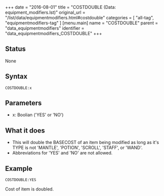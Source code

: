 +++
date = "2016-08-01"
title = "COSTDOUBLE (Data: equipment_modifiers.lst)"
original_url = "/list/data/equipmentmodifiers.html#costdouble"
categories = [ "all-tag", "equipmentmodifiers-tag" ]
[menu.main]
    name = "COSTDOUBLE"
    parent = "data_equipmentmodifiers"
    identifier = "data_equipmentmodifiers_COSTDOUBLE"
+++

## Status

None

## Syntax

`COSTDOUBLE:x`

## Parameters

-   x: Boolian ('YES' or 'NO')



What it does
------------

-   This will double the BASECOST of an item being modified as long as
    it's TYPE is not 'MANTLE', 'POTION', 'SCROLL', 'STAFF', or 'WAND'.
-   Abbreviations for 'YES' and 'NO' are not allowed.

Example
-------

`COSTDOUBLE:YES`

Cost of item is doubled.

